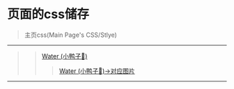 # 页面的css储存
> 主页css(Main Page's CSS/Stlye)
>
---
>> [Water (小鸭子🐤)](https://github.com/vince213/vince213.github.io/tree/master/style/water)
>>> [Water (小鸭子🐤)->对应图片](https://github.com/vince213/vince213.github.io/tree/master/stlye/water)
---
